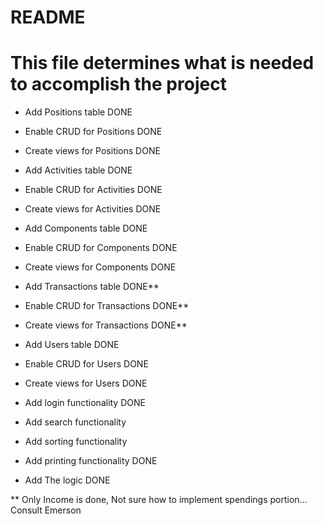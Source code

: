 # README
# This file determines what is needed to accomplish the project

* Add Positions table DONE

* Enable CRUD for Positions DONE

* Create views for Positions DONE

* Add Activities table DONE

* Enable CRUD for Activities DONE

* Create views for Activities DONE

* Add Components table DONE

* Enable CRUD for Components DONE

* Create views for Components DONE

* Add Transactions table DONE**

* Enable CRUD for Transactions DONE**

* Create views for Transactions DONE**

* Add Users table DONE

* Enable CRUD for Users DONE

* Create views for Users DONE

* Add login functionality DONE

* Add search functionality

* Add sorting functionality

* Add printing functionality DONE

* Add The logic DONE

** Only Income is done, Not sure how to implement spendings portion... Consult Emerson